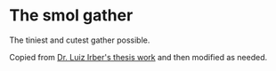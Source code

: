 # The smol gather

The tiniest and cutest gather possible.

Copied from [Dr. Luiz Irber's thesis
work](https://github.com/luizirber/phd/tree/master/experiments/smol_gather)
and then modified as needed.
